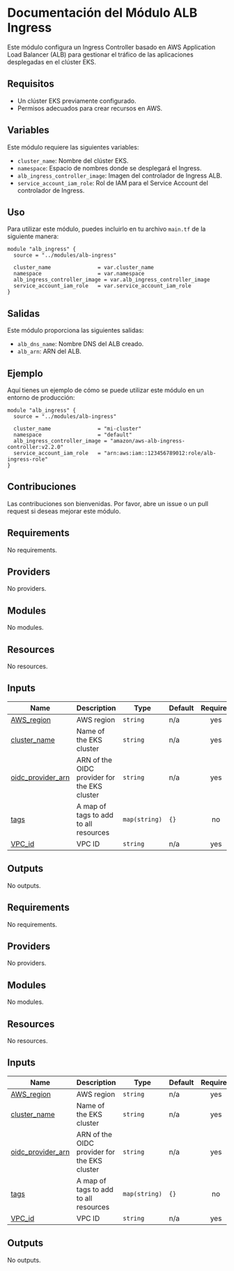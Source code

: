 # Documentación del Módulo ALB Ingress

Este módulo configura un Ingress Controller basado en AWS Application Load Balancer (ALB) para gestionar el
tráfico de las aplicaciones desplegadas en el clúster EKS.

## Requisitos

- Un clúster EKS previamente configurado.
- Permisos adecuados para crear recursos en AWS.

## Variables

Este módulo requiere las siguientes variables:

- `cluster_name`: Nombre del clúster EKS.
- `namespace`: Espacio de nombres donde se desplegará el Ingress.
- `alb_ingress_controller_image`: Imagen del controlador de Ingress ALB.
- `service_account_iam_role`: Rol de IAM para el Service Account del controlador de Ingress.

## Uso

Para utilizar este módulo, puedes incluirlo en tu archivo `main.tf` de la siguiente manera:

```hcl
module "alb_ingress" {
  source = "../modules/alb-ingress"

  cluster_name               = var.cluster_name
  namespace                  = var.namespace
  alb_ingress_controller_image = var.alb_ingress_controller_image
  service_account_iam_role   = var.service_account_iam_role
}
```

## Salidas

Este módulo proporciona las siguientes salidas:

- `alb_dns_name`: Nombre DNS del ALB creado.
- `alb_arn`: ARN del ALB.

## Ejemplo

Aquí tienes un ejemplo de cómo se puede utilizar este módulo en un entorno de producción:

```hcl
module "alb_ingress" {
  source = "../modules/alb-ingress"

  cluster_name               = "mi-cluster"
  namespace                  = "default"
  alb_ingress_controller_image = "amazon/aws-alb-ingress-controller:v2.2.0"
  service_account_iam_role   = "arn:aws:iam::123456789012:role/alb-ingress-role"
}
```

## Contribuciones

Las contribuciones son bienvenidas. Por favor, abre un issue o un pull request si deseas mejorar este módulo.
<!-- BEGINNING OF PRE-COMMIT-Terraform DOCS HOOK -->
## Requirements

No requirements.

## Providers

No providers.

## Modules

No modules.

## Resources

No resources.

## Inputs

| Name | Description | Type | Default | Required |
|------|-------------|------|---------|:--------:|
| <a name="input_aws_region"></a> [AWS\_region](#input\_aws\_region) | AWS region | `string` | n/a | yes |
| <a name="input_cluster_name"></a> [cluster\_name](#input\_cluster\_name) | Name of the EKS cluster | `string` | n/a | yes |
| <a name="input_oidc_provider_arn"></a> [oidc\_provider\_arn](#input\_oidc\_provider\_arn) | ARN of the OIDC provider for the EKS cluster | `string` | n/a | yes |
| <a name="input_tags"></a> [tags](#input\_tags) | A map of tags to add to all resources | `map(string)` | `{}` | no |
| <a name="input_vpc_id"></a> [VPC\_id](#input\_vpc\_id) | VPC ID | `string` | n/a | yes |

## Outputs

No outputs.
<!-- END OF PRE-COMMIT-Terraform DOCS HOOK -->
<!-- BEGINNING OF PRE-COMMIT-Terraform DOCS HOOK -->
## Requirements

No requirements.

## Providers

No providers.

## Modules

No modules.

## Resources

No resources.

## Inputs

| Name | Description | Type | Default | Required |
|------|-------------|------|---------|:--------:|
| <a name="input_aws_region"></a> [AWS\_region](#input\_aws\_region) | AWS region | `string` | n/a | yes |
| <a name="input_cluster_name"></a> [cluster\_name](#input\_cluster\_name) | Name of the EKS cluster | `string` | n/a | yes |
| <a name="input_oidc_provider_arn"></a> [oidc\_provider\_arn](#input\_oidc\_provider\_arn) | ARN of the OIDC provider for the EKS cluster | `string` | n/a | yes |
| <a name="input_tags"></a> [tags](#input\_tags) | A map of tags to add to all resources | `map(string)` | `{}` | no |
| <a name="input_vpc_id"></a> [VPC\_id](#input\_vpc\_id) | VPC ID | `string` | n/a | yes |

## Outputs

No outputs.
<!-- END OF PRE-COMMIT-Terraform DOCS HOOK -->

